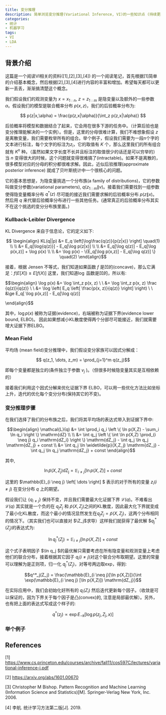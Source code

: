 ```yaml
---
title: 变分推理
description: 简单浏览变分推理(Variational Inference, VI)的一些知识点 (持续更新)
categories:
- 统计
- 机器学习
tags:
- VI
- LDA
---
```


## 背景介绍
这篇是一个阅读VI相关的资料([1],[2],[3],[4]) 的一个阅读笔记，首先根据[1]简单的介绍基本概念，然后根据[2],[3],[4]进行内容的丰富和增加。希望每天都可以更新一丢丢，渐渐搞清楚这个概念。

我们假设我们的观测变量为 $x=x_{1:n}$, $z=z_{1:m}$ 是隐变量以及额外的一些参数$\alpha$。假设我们的模型是联合概率分布 $p(x,z)$，我们的后验概率分布为:

$$ p(z|x,\alpha) = \frac{p(z,x|\alpha)}{\int_z p(z,x|\alpha)} $$

后验概率将模型和数据结合了起来，它会用在很多下游的任务中。（计算后验也是变分推理能解决的一个实例）。但是，这里的分母很难计算，我们不难想象假设 $z$是离散变量，我们需要枚举所有的组合。举个例子，假设我们需要为一段$n$个字的文本进行标注，每个文字的标注为$z_i$，它的取值有 $K$ 个，那么这里我们的所有组合就有 $K^n$ 种。（虽然如果文字长度不长并且标注的取值很少的话还是可以穷举的）当 $n$ 变得很大的时候，这个问题就变得很难搞了(intractable)。如果不是离散的，很多模型对应的分母的积分都很难求解。因此，近似后验推理(approximate posterior inference) 就成了贝叶斯统计中一个很核心的问题。

它的基本思想是，为隐变量挑选一个分布族(a family of distributions)，它的参数叫做变分参数(variational parameters), $q(z_{1:m}\|v)$。接着我们需要找到一组参数使得隐变量概率分布 $q^*(z)$ 尽可能的接近我们需要求解的后验概率分布 $p(z\|x)$。然后用 $q$ 来代替后验概率分布进行一些其他任务。(通常真正的后验概率分布其实不在这个挑选的变分分布族里面。)

### Kullback-Leibler Divergence
KL Divergence 来自于信息论，它的定义如下:

$$ \begin{align} KL(q||p) &= E_q \left[\log\frac{q(z)}{p(z|x)} \right]  \quad(1) \\
\\
                                   &= E_q[\log{q(z)}] - E_q[\log p(z|x)] \\
\\
                                   &= E_q[\log q(z)] - E_q[\log p(x,z)] + \log p(x) \\
\\
                                   &= \log p(x) - \{E_q[\log p(x,z)] - E_q[\log q(z)] \} \quad(2)
\end{align}$$

接着，根据 Jensen 不等式，我们知道如果函数 $f$ 是凹的(concave)，那么它满足：$f(E[X]) \ge E[f(X)]$
这里，我们知道$\log$ 函数是凹的，所以有:

$$\begin{align} 
\log p(x) &= \log \int_z p(x, z) \\ \\
             &= \log \int_z p(x, z) \frac {q(z)}{q(z)} \\ \\
             &= \log \left( E_q \left[ \frac{p(x, z)}{q(z)} \right] \right) \\ \\
             &\ge E_q[ \log p(x,z)] - E_q[\log q(z)]

\end{align}$$

其中，$\log p(x)$ 被称为证据(evidence)，右端被称为证据下界(evidence lower bound, ELBO)。 因此如果想减小KL散度使得两个分部尽可能接近，我们就需要增大证据下界ELBO。


### Mean Field
平均场 (mean field)变分推理中，我们假设变分家族可以因式分解成：

$$ q(z_1, \dots, z_m) = \prod_{j=1}^m q(z_j)$$

即每个变量都是独立的(条件独立于参数 $v_j$ )。（但很多时候隐变量其实是互相依赖的）

接着我们利用这个因式分解来优化证据下界 ELBO，可以用一些优化方法比如坐标上升，迭代的优化每个变分分布(保持其它的不变)。

### 变分推理步骤
在我们选择了我们的分布族之后，我们将其平均场的表达式带入到证据下界中:

$$\begin{align} 
\mathcal{L}(q) &= \int \prod_i q_i \left \{ \ln p(X,Z) - \sum_i \ln q_i \right \} \mathrm{dZ} \\ \\
&=    \int q_j \left \{ \int \ln p(X,Z) \prod_{i \neq j} q_i \mathrm{dZ_i} \right \} \mathrm{dZ_j} - \int q_j \ln q_j \mathrm{dZ_j} + const \\
&= \int q_j \ln \widetilde{p}(X,Z_j) \mathrm{dZ_j} - \int q_j \ln q_j \mathrm{dZ_j} + const              
\end{align}$$

其中,

$$
\ln \widetilde{p}(X,Z_j) \mathrm{dZ_j} =  \mathbb{E}_{i \neq j} \left[ \ln p(X,Z) \right] + const
$$

这里的 $\mathbb{E}_{i \neq j} \left[ \dots \right] $ 表示的对于所有的变量 $z_i (i \neq j)$ 在变分分布 $q$ 上的期望。

假设我们让 $\{ q_{i \neq j}\}$ 保持不变，并且我们需要最大化证据下界 $\mathcal{L}(q)$。不难看出 $\mathcal{L}(q)$ 其实就是一个负的在 $q_j{Z_j}$ 和 $\widetilde{p}(X,Z_j)$之间的KL散度，因此最大化下界就变成了最小化KL散度，而这个最小的情况显然发生在$q_j{Z_j} = \widetilde{p}(X,Z_j)$，这两个分布相同的情况下。（其实我们也可以直接对 $\Z_j$求导）这样我们就获得了最优解 $$q^*_j(Z_j)$的表达式为:

$$\ln q^*_j(Z_j) = \mathbb{E}_{i \neq j} [\ln p(X,Z)] + const$$

这个式子表明因子 $\ln q_j $的最优解只需要考虑在所有隐变量和观测变量上考虑他们的联合分布，接着根据其它因子 ${q_i} (i \neq j)$对这个联合分布取期望。这里的常量可以理解为是正则项，归一化 $q^*_j(Z_j)$，对等号两边取exp，得到:

$$q^*_j(Z_j) = \frac{\mathbb{E}_{i \neq j}[\ln p(X,Z)]}{\int \exp(\mathbb{E}_{i \neq j} [\ln p(X,Z)]) \mathrm{dZ_j}}$$

在实际应用中，我们会初始化好所有的 $q_i(Z_i)$ 然后迭代更新每个因子。（收敛是可以保证的，因为下界关于每个因子是凸(convex)的, 注意是局部最优解）。另外，也有把上面的表达式写成这个样子的:

$$ q^*(z_j) \propto \exp{ E_{-k}[\log p(z_j, Z_j, x)]} $$



### 举个例子




## References

[1] https://www.cs.princeton.edu/courses/archive/fall11/cos597C/lectures/variational-inference-i.pdf

[2] https://arxiv.org/abs/1601.00670

[3] Christopher M Bishop. Pattern Recognition and Machine Learning (Information Science and Statistics)[M]. Springer-Verlag New York, Inc. 2006.

[4] 李航. 统计学习方法第二版[J]. 2019.

